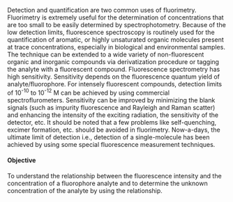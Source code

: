 Detection and quantification are two common uses of fluorimetry. Fluorimetry is extremely useful for the determination of concentrations that are too small to be easily determined by spectrophotometry. Because of the low detection limits, fluorescence spectroscopy is routinely used for the quantification of aromatic, or highly unsaturated organic molecules present at trace concentrations, especially in biological and environmental samples. The technique can be extended to a wide variety of non-fluorescent organic and inorganic compounds via derivatization procedure or tagging the analyte with a fluorescent compound. Fluorescence spectrometry has high sensitivity. Sensitivity depends on the fluorescence quantum yield of analyte/fluorophore. For intensely fluorescent compounds, detection limits of 10<sup>-10</sup> to 10<sup>-12</sup> M can be achieved by using commercial spectroflurometers. Sensitivity can be improved by minimizing the blank signals (such as impurity fluorescence and Rayleigh and Raman scatter) and enhancing the intensity of the exciting radiation, the sensitivity of the detector, etc. It should be noted that a few problems like self-quenching, excimer formation, etc. should be avoided in fluorimetry. Now-a-days, the ultimate limit of detection i.e., detection of a single-molecule has been achieved by using some special fluorescence measurement techniques.


#### Objective

To understand the relationship between the fluorescence intensity and the concentration of a fluorophore analyte and to determine the unknown concentration of the analyte by using the relationship.
